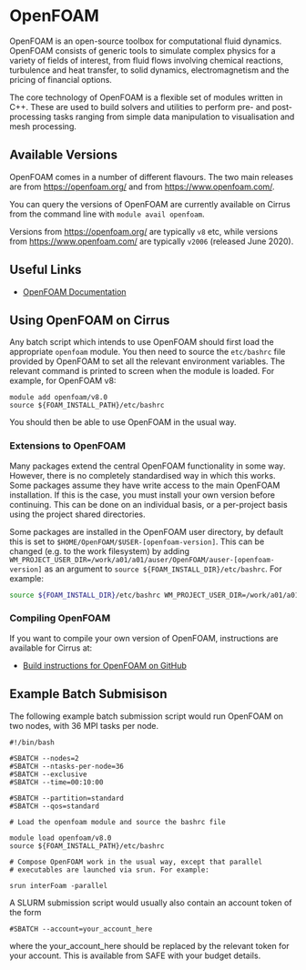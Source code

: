 # OpenFOAM

OpenFOAM is an open-source toolbox for computational fluid dynamics.
OpenFOAM consists of generic tools to simulate complex physics for a
variety of fields of interest, from fluid flows involving chemical
reactions, turbulence and heat transfer, to solid dynamics,
electromagnetism and the pricing of financial options.

The core technology of OpenFOAM is a flexible set of modules written in
C++. These are used to build solvers and utilities to perform pre- and
post-processing tasks ranging from simple data manipulation to
visualisation and mesh processing.

## Available Versions

OpenFOAM comes in a number of different flavours. The two main releases
are from <https://openfoam.org/> and from <https://www.openfoam.com/>.

You can query the versions of OpenFOAM are currently available on Cirrus
from the command line with `module avail openfoam`.

Versions from <https://openfoam.org/> are typically `v8` etc, while
versions from <https://www.openfoam.com/> are typically `v2006`
(released June 2020).

## Useful Links

- [OpenFOAM Documentation](https://www.openfoam.com/documentation/)

## Using OpenFOAM on Cirrus

Any batch script which intends to use OpenFOAM should first load the
appropriate `openfoam` module. You then need to source the `etc/bashrc`
file provided by OpenFOAM to set all the relevant environment variables.
The relevant command is printed to screen when the module is loaded. For
example, for OpenFOAM v8:

    module add openfoam/v8.0
    source ${FOAM_INSTALL_PATH}/etc/bashrc

You should then be able to use OpenFOAM in the usual way.

### Extensions to OpenFOAM

Many packages extend the central OpenFOAM functionality in some way. However,
there is no completely standardised way in which this works. Some packages
assume they have write access to the main OpenFOAM installation. If this is
the case, you must install your own version before continuing. This
can be done on an individual basis, or a per-project basis using the
project shared directories.

Some packages are installed in the OpenFOAM user directory, by default this is
set to `$HOME/OpenFOAM/$USER-[openfoam-version]`. This can be changed (e.g. to
the work filesystem) by adding `WM_PROJECT_USER_DIR=/work/a01/a01/auser/OpenFOAM/auser-[openfoam-version]`
as an argument to `source ${FOAM_INSTALL_DIR}/etc/bashrc`. For example:

```bash
source ${FOAM_INSTALL_DIR}/etc/bashrc WM_PROJECT_USER_DIR=/work/a01/a01/auser/OpenFOAM/auser-v2106
```

### Compiling OpenFOAM

If you want to compile your own version of OpenFOAM, instructions are
available for Cirrus at:

 - [Build instructions for OpenFOAM on GitHub](https://github.com/hpc-uk/build-instructions/tree/main/apps/OpenFOAM)

## Example Batch Submisison

The following example batch submission script would run OpenFOAM on two
nodes, with 36 MPI tasks per node.

    #!/bin/bash

    #SBATCH --nodes=2
    #SBATCH --ntasks-per-node=36
    #SBATCH --exclusive
    #SBATCH --time=00:10:00

    #SBATCH --partition=standard
    #SBATCH --qos=standard

    # Load the openfoam module and source the bashrc file

    module load openfoam/v8.0
    source ${FOAM_INSTALL_PATH}/etc/bashrc

    # Compose OpenFOAM work in the usual way, except that parallel
    # executables are launched via srun. For example:

    srun interFoam -parallel

A SLURM submission script would usually also contain an account token of
the form

    #SBATCH --account=your_account_here

where the <span class="title-ref">your_account_here</span> should be
replaced by the relevant token for your account. This is available from
SAFE with your budget details.
